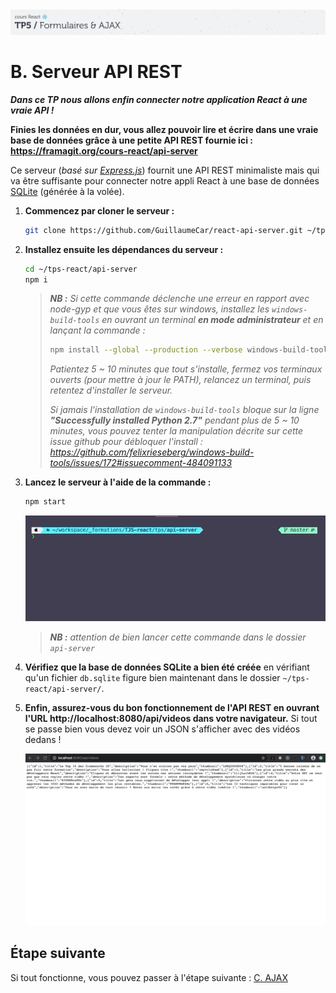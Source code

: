 <img src="images/readme/header-small.jpg" >

# B. Serveur API REST <!-- omit in toc -->

_**Dans ce TP nous allons enfin connecter notre application React à une vraie API !**_

**Finies les données en dur, vous allez pouvoir lire et écrire dans une vraie base de données grâce à une petite API REST fournie ici : https://framagit.org/cours-react/api-server**

Ce serveur (_basé sur [Express.js](http://expressjs.com/)_) fournit une API REST minimaliste mais qui va être suffisante pour connecter notre appli React à une base de données [SQLite](https://sqlite.org/index.html) (générée à la volée).

1. **Commencez par cloner le serveur :**
	```bash
	git clone https://github.com/GuillaumeCar/react-api-server.git ~/tps-react/api-server
	```
2. **Installez ensuite les dépendances du serveur :**
	```bash
	cd ~/tps-react/api-server
	npm i
	```

	> _**NB :** Si cette commande déclenche une erreur en rapport avec node-gyp et que vous êtes sur windows, installez les `windows-build-tools` en ouvrant un terminal **en mode administrateur** et en lançant la commande :_
	> ```bash
	> npm install --global --production --verbose windows-build-tools
	> ```
	>
	> _Patientez 5 ~ 10 minutes que tout s'installe, fermez vos terminaux ouverts (pour mettre à jour le PATH), relancez un terminal, puis retentez d'installer le serveur._
	>
	> _Si jamais l'installation de `windows-build-tools` bloque sur la ligne **"Successfully installed Python 2.7"** pendant plus de 5 ~ 10 minutes, vous pouvez tenter la manipulation décrite sur cette issue github pour débloquer l'install : https://github.com/felixrieseberg/windows-build-tools/issues/172#issuecomment-484091133_

3. **Lancez le serveur à l'aide de la commande :**
	```bash
	npm start
	```

	<img src="images/readme/npm-start.gif" />

	> _**NB :** attention de bien lancer cette commande dans le dossier `api-server`_

4. **Vérifiez que la base de données SQLite a bien été créée** en vérifiant qu'un fichier `db.sqlite` figure bien maintenant dans le dossier `~/tps-react/api-server/`.

5. **Enfin, assurez-vous du bon fonctionnement de l'API REST en ouvrant l'URL http://localhost:8080/api/videos dans votre navigateur.** Si tout se passe bien vous devez voir un JSON s'afficher avec des vidéos dedans !

	<a href="images/screen/screen-01.png"><img src="images/readme/screen-01.png" ></a>

## Étape suivante <!-- omit in toc -->
Si tout fonctionne, vous pouvez passer à l'étape suivante : [C. AJAX](C-ajax.md)
